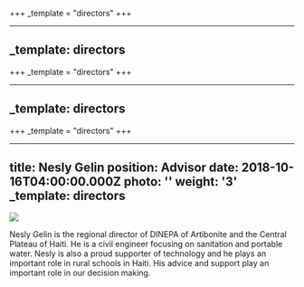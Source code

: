 +++
_template = "directors"
+++


---
_template: directors
---






+++
_template = "directors"
+++

---
_template: directors
---


+++
_template = "directors"
+++

---
title: Nesly Gelin
position: Advisor
date: 2018-10-16T04:00:00.000Z
photo: ''
weight: '3'
_template: directors
---


![](/LeslyGelin.jpg)

Nesly Gelin is the regional director of DINEPA of Artibonite and the Central Plateau of Haiti. He is a civil engineer focusing on sanitation and portable water. Nesly is also a proud supporter of technology and he plays an important role in rural schools in Haiti. His advice and support play an important role in our decision making.
